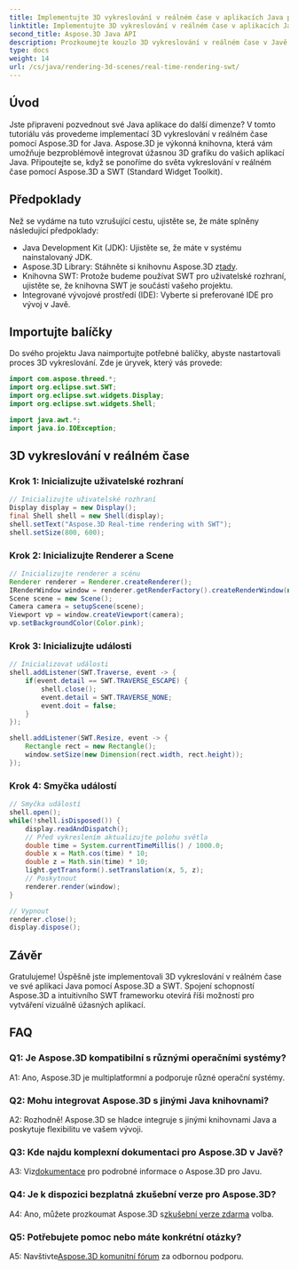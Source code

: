 ```yaml
---
title: Implementujte 3D vykreslování v reálném čase v aplikacích Java pomocí SWT
linktitle: Implementujte 3D vykreslování v reálném čase v aplikacích Java pomocí SWT
second_title: Aspose.3D Java API
description: Prozkoumejte kouzlo 3D vykreslování v reálném čase v Javě s Aspose.3D. Vytvářejte vizuálně úžasné aplikace bez námahy.
type: docs
weight: 14
url: /cs/java/rendering-3d-scenes/real-time-rendering-swt/
---
```

## Úvod

Jste připraveni pozvednout své Java aplikace do další dimenze? V tomto tutoriálu vás provedeme implementací 3D vykreslování v reálném čase pomocí Aspose.3D for Java. Aspose.3D je výkonná knihovna, která vám umožňuje bezproblémově integrovat úžasnou 3D grafiku do vašich aplikací Java. Připoutejte se, když se ponoříme do světa vykreslování v reálném čase pomocí Aspose.3D a SWT (Standard Widget Toolkit).

## Předpoklady

Než se vydáme na tuto vzrušující cestu, ujistěte se, že máte splněny následující předpoklady:

- Java Development Kit (JDK): Ujistěte se, že máte v systému nainstalovaný JDK.
-  Aspose.3D Library: Stáhněte si knihovnu Aspose.3D z[tady](https://releases.aspose.com/3d/java/).
- Knihovna SWT: Protože budeme používat SWT pro uživatelské rozhraní, ujistěte se, že knihovna SWT je součástí vašeho projektu.
- Integrované vývojové prostředí (IDE): Vyberte si preferované IDE pro vývoj v Javě.

## Importujte balíčky

Do svého projektu Java naimportujte potřebné balíčky, abyste nastartovali proces 3D vykreslování. Zde je úryvek, který vás provede:

```java
import com.aspose.threed.*;
import org.eclipse.swt.SWT;
import org.eclipse.swt.widgets.Display;
import org.eclipse.swt.widgets.Shell;

import java.awt.*;
import java.io.IOException;
```

## 3D vykreslování v reálném čase

### Krok 1: Inicializujte uživatelské rozhraní
```java
// Inicializujte uživatelské rozhraní
Display display = new Display();
final Shell shell = new Shell(display);
shell.setText("Aspose.3D Real-time rendering with SWT");
shell.setSize(800, 600);
```

### Krok 2: Inicializujte Renderer a Scene
```java
// Inicializujte renderer a scénu
Renderer renderer = Renderer.createRenderer();
IRenderWindow window = renderer.getRenderFactory().createRenderWindow(new RenderParameters(), WindowHandle.fromWin32(shell.handle));
Scene scene = new Scene();
Camera camera = setupScene(scene);
Viewport vp = window.createViewport(camera);
vp.setBackgroundColor(Color.pink);
```

### Krok 3: Inicializujte události
```java
// Inicializovat události
shell.addListener(SWT.Traverse, event -> {
    if(event.detail == SWT.TRAVERSE_ESCAPE) {
        shell.close();
        event.detail = SWT.TRAVERSE_NONE;
        event.doit = false;
    }
});

shell.addListener(SWT.Resize, event -> {
    Rectangle rect = new Rectangle();
    window.setSize(new Dimension(rect.width, rect.height));
});
```

### Krok 4: Smyčka událostí
```java
// Smyčka událostí
shell.open();
while(!shell.isDisposed()) {
    display.readAndDispatch();
    // Před vykreslením aktualizujte polohu světla
    double time = System.currentTimeMillis() / 1000.0;
    double x = Math.cos(time) * 10;
    double z = Math.sin(time) * 10;
    light.getTransform().setTranslation(x, 5, z);
    // Poskytnout
    renderer.render(window);
}

// Vypnout
renderer.close();
display.dispose();
```

## Závěr

Gratulujeme! Úspěšně jste implementovali 3D vykreslování v reálném čase ve své aplikaci Java pomocí Aspose.3D a SWT. Spojení schopností Aspose.3D a intuitivního SWT frameworku otevírá říši možností pro vytváření vizuálně úžasných aplikací.

## FAQ

### Q1: Je Aspose.3D kompatibilní s různými operačními systémy?

A1: Ano, Aspose.3D je multiplatformní a podporuje různé operační systémy.

### Q2: Mohu integrovat Aspose.3D s jinými Java knihovnami?

A2: Rozhodně! Aspose.3D se hladce integruje s jinými knihovnami Java a poskytuje flexibilitu ve vašem vývoji.

### Q3: Kde najdu komplexní dokumentaci pro Aspose.3D v Javě?

 A3: Viz[dokumentace](https://reference.aspose.com/3d/java/) pro podrobné informace o Aspose.3D pro Javu.

### Q4: Je k dispozici bezplatná zkušební verze pro Aspose.3D?

 A4: Ano, můžete prozkoumat Aspose.3D s[zkušební verze zdarma](https://releases.aspose.com/) volba.

### Q5: Potřebujete pomoc nebo máte konkrétní otázky?

 A5: Navštivte[Aspose.3D komunitní fórum](https://forum.aspose.com/c/3d/18) za odbornou podporu.
